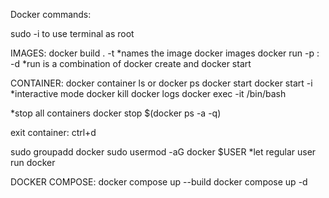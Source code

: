 Docker commands: 

sudo -i to use terminal as root

IMAGES:
docker build . -t <app name> *names the image
docker images 
docker run -p <machine port>:<app port> -d <app name>
*run is a combination of docker create and docker start

CONTAINER:
docker container ls or docker ps
docker start <container id> 
docker start -i <container id> *interactive mode
docker kill <container id>
docker logs <container id>
docker exec -it <container id> /bin/bash

*stop all containers
docker stop $(docker ps -a -q)


exit container: ctrl+d


sudo groupadd docker
sudo usermod -aG docker $USER
*let regular user run docker

DOCKER COMPOSE:
docker compose up --build
docker compose up -d

